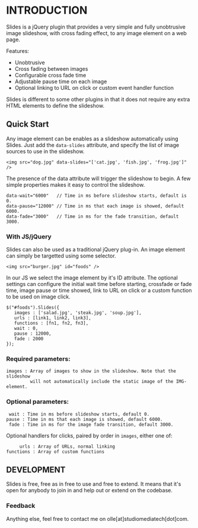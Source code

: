 INTRODUCTION
============

Slides is a jQuery plugin that provides a very simple and fully unobtrusive
image slideshow, with cross fading effect, to any image element on a web page.

Features:

 - Unobtrusive
 - Cross fading between images
 - Configurable cross fade time
 - Adjustable pause time on each image
 - Optional linking to URL on click or custom event handler function

Slides is different to some other plugins in that it does not require any
extra HTML elements to define the slideshow.

Quick Start
-----------

Any image element can be enables as a slideshow automatically using Slides. Just
add the `data-slides` attribute, and specify the list of image sources to use
in the slideshow.

    <img src="dog.jpg" data-slides="['cat.jpg', 'fish.jpg', 'frog.jpg']" />

The presence of the data attribute will trigger the slideshow to begin. A few
simple properties makes it easy to control the slideshow.

    data-wait="6000"   // Time in ms before slideshow starts, default is 0.
    data-pause="12000" // Time in ms that each image is showed, default 6000.
    data-fade="3000"   // Time in ms for the fade transition, default 3000.

### With JS/jQuery

Slides can also be used as a traditional jQuery plug-in. An image element can
simply be targetted using some selector.

    <img src="burger.jpg" id="foods" />

In our JS we select the image element by it's ID attribute. The optional
settings can configure the initial wait time before starting, crossfade or fade
time, image pause or time showed, link to URL on click or a custom function to
be used on image click.

    $("#foods").Slides({
       images : ['salad.jpg', 'steak.jpg', 'soup.jpg'],
       urls : [link1, link2, link3],
       functions : [fn1, fn2, fn3],
       wait : 0,
       pause : 12000,
       fade : 2000
    });

### Required parameters:

    images : Array of images to show in the slideshow. Note that the slideshow
             will not automatically include the static image of the IMG-element.

### Optional parameters:

     wait : Time in ms before slideshow starts, default 0.
    pause : Time in ms that each image is showed, default 6000.
     fade : Time in ms for the image fade transition, default 3000.

Optional handlers for clicks, paired by order in `images`, either one of:

         urls : Array of URLs, normal linking
    functions : Array of custom functions

DEVELOPMENT
-----------

Slides is free, free as in free to use and free to extend. It means that it's
open for anybody to join in and help out or extend on the codebase.

### Feedback

Anything else, feel free to contact me on olle[at]studiomediatech[dot]com.
